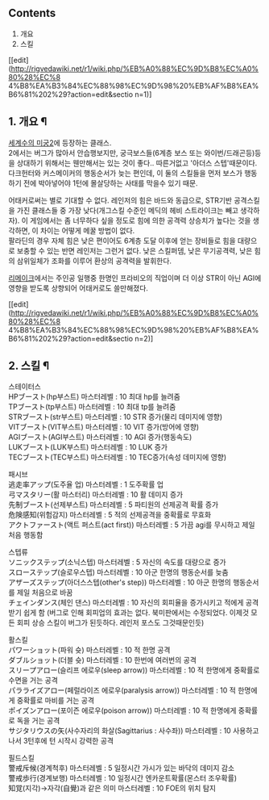 ## Contents

    

1. 개요 
2. 스킬 

[[edit](http://rigvedawiki.net/r1/wiki.php/%EB%A0%88%EC%9D%B8%EC%A0%80%28%EC%8
4%B8%EA%B3%84%EC%88%98%EC%9D%98%20%EB%AF%B8%EA%B6%81%202%29?action=edit&sectio
n=1)]

## 1. 개요 ¶

[세계수의 미궁2](%EC%84%B8%EA%B3%84%EC%88%98%EC%9D%98%20%EB%AF%B8%EA%B6%81%202.md)에 등장하는
클래스.  
2에서는 버그가 많아서 안습행보지만, 궁극보스들(6계층 보스 또는 와이번/드래곤등)등을 상대하기 위해서는 웬만해서는 있는 것이 좋다..
따른거없고 '아더스 스텝'때문이다. 다크헌터와 커스메이커의 행동순서가 늦는 편인데, 이 둘의 스킬들을 먼저 보스가 행동하기 전에 박아넣어야
1턴에 몰살당하는 사태를 막을수 있기 때문.

  

어태커로써는 별로 기대할 수 없다. 레인저의 힘은 바드와 동급으로, STR기반 공격스킬을 가진 클래스들 중 가장 낮다(개그스킬 수준인 메딕의
헤비 스트라이크는 빼고 생각하자). 이 게임에서는 좀 너무하다 싶을 정도로 힘에 의한 공격력 상승치가 높다는 것을 생각하면, 이 차이는
어떻게 메꿀 방법이 없다.  
팔라딘의 경우 자체 힘은 낮은 편이어도 6계층 도달 이후에 얻는 장비들로 힘을 대량으로 보충할 수 있는 반면 레인저는 그런거 없다. 낮은
스킬퍼뎀, 낮은 무기공격력, 낮은 힘의 삼위일체가 조화를 이루어 환상의 공격력을 발휘한다.

  

[리메이크](%EC%8B%A0%20%EC%84%B8%EA%B3%84%EC%88%98%EC%9D%98%20%EB%AF%B8%EA%B6%81%202%20%ED%8C%8C%ED%94%84%EB%8B%90%EC%9D%98%20%EA%B8%B0%EC%82%AC.md)에서는 주인공
일행중 한명인 프라비오의 직업이며 더 이상 STR이 아닌 AGI에 영향을 받도록 상향되어 어태커로도 쓸만해졌다.

  

[[edit](http://rigvedawiki.net/r1/wiki.php/%EB%A0%88%EC%9D%B8%EC%A0%80%28%EC%8
4%B8%EA%B3%84%EC%88%98%EC%9D%98%20%EB%AF%B8%EA%B6%81%202%29?action=edit&sectio
n=2)]

## 2. 스킬 ¶

스테이터스  
HPブースト(hp부스트) 마스터레벨 : 10 최대 hp를 늘려줌  
TPブースト(tp부스트) 마스터레벨 : 10 최대 tp를 늘려줌  
STRブースト(str부스트) 마스터레벨 : 10 STR 증가(물리 데미지에 영향)  
VITブースト(VIT부스트) 마스터레벨 : 10 VIT 증가(방어에 영향)  
AGIブースト(AGI부스트) 마스터레벨 : 10 AGI 증가(행동속도)  
LUKブースト(LUK부스트) 마스터레벨 : 10 LUK 증가  
TECブースト(TEC부스트) 마스터레벨 : 10 TEC증가(속성 데미지에 영향)

  

패시브  
逃走率アップ(도주율 업) 마스터레벨 : 1 도주확률 업  
弓マスタリー(활 마스터리) 마스터레벨 : 10 활 데미지 증가  
先制ブースト(선제부스트) 마스터레벨 : 5 파티원의 선제공격 확률 증가  
危険感知(위험감지) 마스터레벨 : 5 적의 선제공격을 중확률로 무효화  
アクトファースト(액트 퍼스트(act first)) 마스터레벨 : 5 가끔 agi를 무시하고 제일 처음 행동함

  

스텝류  
ソニックステップ(소닉스텝) 마스터레벨 : 5 자신의 속도를 대량으로 증가  
スローステップ(슬로우스텝) 마스터레벨 : 10 아군 한명의 행동순서를 늦춤  
アザーズステップ(아더스스텝(other's step)) 마스터레벨 : 10 아군 한명의 행동순서를 제일 처음으로 바꿈  
チェインダンス(체인 댄스) 마스터레벨 : 10 자신의 회피율을 증가시키고 적에게 공격받기 쉽게 함 (버그로 인해 회피업의 효과는 없다.
북미판에서는 수정되었다. 이제것 모든 회피 상승 스킬이 버그가 된듯하다. 레인저 포스도 그것때문인듯)

  

활스킬  
パワーショット(파워 슛) 마스터레벨 : 10 적 한명 공격  
ダブルショット(더블 슛) 마스터레벨 : 10 한번에 여러번의 공격  
スリープアロー(슬리프 에로우(sleep arrow)) 마스터레벨 : 10 적 한명에게 중확률로 수면을 거는 공격  
パラライズアロー(페럴라이즈 에로우(paralysis arrow)) 마스터레벨 : 10 적 한명에게 중확률로 마비를 거는 공격  
ポイズンアロー(포이즌 에로우(poison arrow)) 마스터레벨 : 10 적 한명에게 중확률로 독을 거는 공격  
サジタリウスの矢(사수자리의 화살(Sagittarius : 사수좌)) 마스터레벨 : 10 사용하고나서 3턴후에 턴 시작시 강력한 공격

  

필드스킬  
警戒斥候(경계척후) 마스터레벨 : 5 일정시간 가시가 있는 바닥의 데미지 감소  
警戒歩行(경계보행) 마스터레벨 : 10 일정시간 엔카운트확률(몬스터 조우확률)  
知覚(지각)->자각(自覺)과 같은 의미 마스터레벨 : 10 FOE의 위치 탐지

